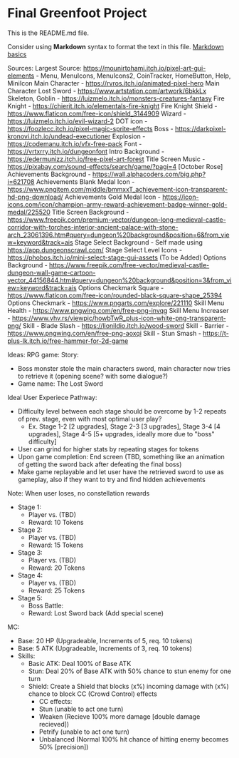 # Final Greenfoot Project
This is the README.md file.

Consider using **Markdown** syntax to format the text in this file. [Markdown basics](https://www.markdownguide.org/getting-started/)

Sources:
Largest Source: https://mounirtohami.itch.io/pixel-art-gui-elements - Menu, MenuIcons, MenuIcons2, CoinTracker, HomeButton, Help, MiniIcon
Main Character - https://rvros.itch.io/animated-pixel-hero
Main Character Lost Sword - https://www.artstation.com/artwork/6bkkLx
Skeleton, Goblin - https://luizmelo.itch.io/monsters-creatures-fantasy
Fire Knight - https://chierit.itch.io/elementals-fire-knight
Fire Knight Shield - https://www.flaticon.com/free-icon/shield_3144909
Wizard - https://luizmelo.itch.io/evil-wizard-2
DOT icon - https://foozlecc.itch.io/pixel-magic-sprite-effects
Boss - https://darkpixel-kronovi.itch.io/undead-executioner
Explosion - https://codemanu.itch.io/vfx-free-pack
Font - https://vrtxrry.itch.io/dungeonfont
Intro Background - https://edermunizz.itch.io/free-pixel-art-forest
Title Screen Music - https://pixabay.com/sound-effects/search/game/?pagi=4 [October Rose]
Achievements Background - https://wall.alphacoders.com/big.php?i=621708
Achievements Blank Medal Icon - https://www.pngitem.com/middle/bmmxxT_achievement-icon-transparent-hd-png-download/
Achievements Gold Medal Icon - https://icon-icons.com/icon/champion-army-reward-achievement-badge-winner-gold-medal/225520
Title Screen Background - https://www.freepik.com/premium-vector/dungeon-long-medieval-castle-corridor-with-torches-interior-ancient-palace-with-stone-arch_23061396.htm#query=dungeon%20background&position=6&from_view=keyword&track=ais
Stage Select Background - Self made using https://app.dungeonscrawl.com/
Stage Select Level Icons - https://phobos.itch.io/mini-select-stage-gui-assets (To be Added)
Options Background - https://www.freepik.com/free-vector/medieval-castle-dungeon-wall-game-cartoon-vector_44156844.htm#query=dungeon%20background&position=3&from_view=keyword&track=ais
Options Checkmark Square - https://www.flaticon.com/free-icon/rounded-black-square-shape_25394
Options Checkmark - https://www.pngarts.com/explore/221110
Skill Menu Health - https://www.pngwing.com/en/free-png-invqg
Skill Menu Increaser - https://www.vhv.rs/viewpic/howbTwR_plus-icon-white-png-transparent-png/
Skill - Blade Slash - https://lionildio.itch.io/wood-sword
Skill - Barrier - https://www.pngwing.com/en/free-png-aoxqi
Skill - Stun Smash - https://t-plus-lk.itch.io/free-hammer-for-2d-game


Ideas:
RPG game:
Story:
- Boss monster stole the main characters sword, main character now tries to retrieve it (opening scene? with some dialogue?)
- Game name: The Lost Sword

Ideal User Experiece Pathway:
- Difficulty level between each stage should be overcome by 1-2 repeats of prev. stage, even with most optimal user play?
   - Ex. Stage 1-2 [2 upgrades], Stage 2-3 [3 upgrades], Stage 3-4 [4 upgrades], Stage 4-5 [5+ upgrades, ideally more due to "boss" difficulty]
- User can grind for higher stats by repeating stages for tokens
- Upon game completion: End screen (TBD, something like an animation of getting the sword back after defeating the final boss)
- Make game replayable and let user have the retrieved sword to use as gameplay, also if they want to try and find hidden achievements

Note: When user loses, no constellation rewards

- Stage 1:
   - Player vs. (TBD)
   - Reward: 10 Tokens
- Stage 2:
   - Player vs. (TBD)
   - Reward: 15 Tokens
- Stage 3:
   - Player vs. (TBD)
   - Reward: 20 Tokens
- Stage 4:
   - Player vs. (TBD)
   - Reward: 25 Tokens
- Stage 5:
   - Boss Battle:
   - Reward: Lost Sword back (Add special scene) 

MC:
- Base: 20 HP (Upgradeable, Increments of 5, req. 10 tokens)
- Base: 5 ATK (Upgradeable, Increments of 3, req. 10 tokens)
- Skills:
   - Basic ATK: Deal 100% of Base ATK
   - Stun: Deal 20% of Base ATK with 50% chance to stun enemy for one turn
   - Shield: Create a Shield that blocks (x%) incoming damage with (x%) chance to block CC (Crowd Control) effects
      - CC effects: 
      - Stun (unable to act one turn)
      - Weaken (Recieve 100% more damage [double damage recieved])
      - Petrify (unable to act one turn)
      - Unbalanced (Normal 100% hit chance of hitting enemy becomes 50% [precision])




